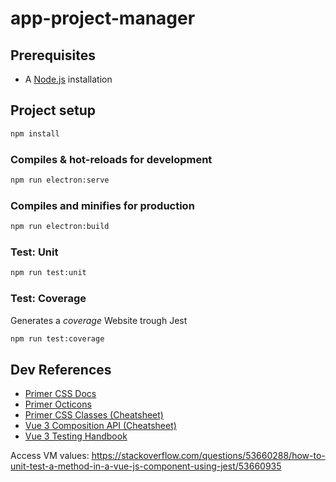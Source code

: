 # app-project-manager

## Prerequisites
- A [Node.js](https://nodejs.org/en/) installation

## Project setup
```bash
npm install
```

### Compiles & hot-reloads for development
```bash
npm run electron:serve
```

### Compiles and minifies for production
```bash
npm run electron:build
```

### Test: Unit
```bash
npm run test:unit
```

### Test: Coverage
Generates a *coverage* Website trough Jest
```bash
npm run test:coverage
```


## Dev References
- [Primer CSS Docs](https://primer.style/css)
- [Primer Octicons](https://primer.style/octicons/)
- [Primer CSS Classes (Cheatsheet)](https://zeke.github.io/primer-cheatsheet/)
- [Vue 3 Composition API (Cheatsheet)](https://www.vuemastery.com/pdf/Vue-3-Cheat-Sheet.pdf)
- [Vue 3 Testing Handbook](https://lmiller1990.github.io/vue-testing-handbook/v3/simulating-user-input.html#writing-the-test)

Access VM values: https://stackoverflow.com/questions/53660288/how-to-unit-test-a-method-in-a-vue-js-component-using-jest/53660935